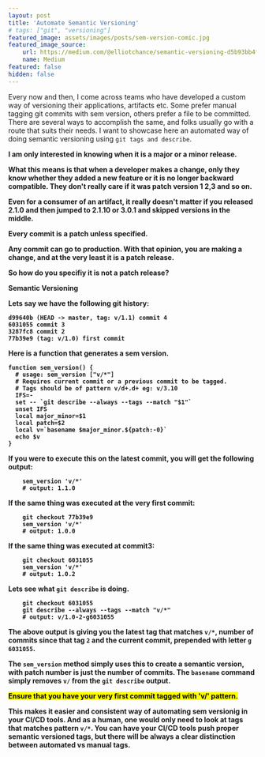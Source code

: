```yaml
---
layout: post
title: 'Automate Semantic Versioning'
# tags: ["git", "versioning"]
featured_image: assets/images/posts/sem-version-comic.jpg  
featured_image_source:
    url: https://medium.com/@elliotchance/semantic-versioning-d5b93bb4faf4
    name: Medium
featured: false
hidden: false
---
```


Every now and then, I come across teams who have developed a custom way of versioning their applications, artifacts etc. Some prefer manual tagging git commits with sem version, others prefer a file to be committed. There are several ways to accomplish the same, and folks usually go with a route that suits their needs. I want to showcase here an automated way of doing semantic versioning using `git tags and describe`.

<!--more-->

<strong>
I am only interested in knowing when it is a major or a minor release.
<strong>


What this means is that when a developer makes a change, only they know whether they added a new feature or it is no longer backward compatible. They don't really care if it was patch version 1 2,3 and so on. 

Even for a consumer of an artifact, it really doesn't matter if you released 2.1.0 and then jumped to 2.1.10 or 3.0.1 and skipped versions in the middle.

<strong>
Every commit is a patch unless specified.
<strong>

Any commit can go to production. With that opinion, you are making a change, and at the very least it is a patch release. 

So how do you specifiy it is not a patch release?

<strong>
Semantic Versioning
<strong>

Lets say we have the following git history:
```
d99640b (HEAD -> master, tag: v/1.1) commit 4
6031055 commit 3
3287fc8 commit 2
77b39e9 (tag: v/1.0) first commit
```

Here is a function that generates a sem version.

```
function sem_version() {
  # usage: sem_version ["v/*"]
  # Requires current commit or a previous commit to be tagged.
  # Tags should be of pattern v/d+.d+ eg: v/3.10
  IFS=-
  set -- `git describe --always --tags --match "$1"`
  unset IFS
  local major_minor=$1
  local patch=$2
  local v=`basename $major_minor.${patch:-0}`
  echo $v
}
```

If you were to execute this on the latest commit, you will get the following output:
```
    sem_version 'v/*'
    # output: 1.1.0
```

If the same thing was executed at the very first commit:
```
    git checkout 77b39e9
    sem_version 'v/*'
    # output: 1.0.0
```

If the same thing was executed at commit3:
```
    git checkout 6031055
    sem_version 'v/*'
    # output: 1.0.2
```

Lets see what `git describe` is doing.

```
    git checkout 6031055
    git describe --always --tags --match "v/*"
    # output: v/1.0-2-g6031055
```

The above output is giving you the latest tag that matches `v/*`, number of commits since that tag `2` and the current commit, prepended with letter `g` `6031055`.

The `sem_version` method simply uses this to create a semantic version, with patch number is just the number of commits. The `basename` command simply removes `v/` from the `git describe` output.

<mark>Ensure that you have your very first commit tagged with 'v/' pattern.</mark>

This makes it easier and consistent way of automating sem versionig in your CI/CD tools. And as a human, one would only need to look at tags that matches pattern `v/*`. You can have your CI/CD tools push proper semantic versioned tags, but there will be always a clear distinction between automated vs manual tags. 


